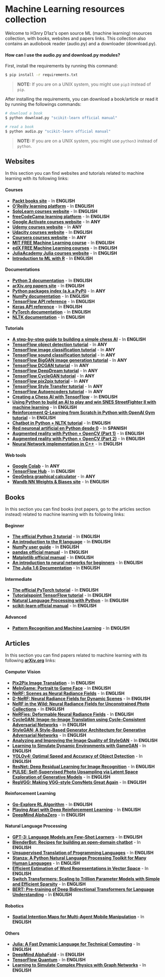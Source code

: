 # Machine Learning resources collection
Welcome to H3nry D1az's open source ML (machine learning) resources collection, with books, websites and papers links. This collection also contains an audiobook reader (audio.py) and a downloader (download.py).

#### How can I use the audio.py and download.py modules?
First, install the requirements by running this command:
```bash
$ pip install -r requirements.txt
```
> **NOTE:** If you are on a UNIX system, you might use `pip3` instead of `pip`.

After installing the requirements, you can download a book/article or read it by running the followings commands:
```bash
# download a book
$ python download.py "scikit-learn official manual"

# read a book
$ python audio.py "scikit-learn official manual"
```
> **NOTE:** If you are on a UNIX system, you might use `python3` instead of `python`.


## Websites
In this section you can find websites and tutorials related to machine learning with its following links:
#### Courses
- [**Packt books site**](https://www.packtpub.com/) - In **ENGLISH**
- [**O'Reilly learning platform**](https://www.oreilly.com/) - In **ENGLISH**
- [**SoloLearn courses website**](https://www.sololearn.com/) - In **ENGLISH**
- [**freeCodeCamp learning platform**](https://www.freecodecamp.org/) - In **ENGLISH**
- [**Google Activate courses website**](https://learndigital.withgoogle.com/activate) - In **ANY**
- [**Udemy courses website**](https://www.udemy.com/) - In **ANY**
- [**Udacity courses website**](https://www.udacity.com/) - In **ENGLISH**
- [**Coursera courses website**](https://www.coursera.org/) - In **ANY**
- [**MIT FREE Machine Learning course**](http://introtodeeplearning.com/) - In **ENGLISH**
- [**edX FREE Machine Learning courses**](https://www.edx.org/learn/machine-learning) - In **ENGLISH**
- [**JuliaAcademy Julia courses website**](https://juliaacademy.com/) - In **ENGLISH**
- [**Introduction to ML with R**](https://bradleyboehmke.github.io/HOML/intro.html) - In **ENGLISH**
#### Documentations
- [**Python 3 documentation**](https://docs.python.org/3/) - In **ENGLISH**
- [**arXiv.org papers site**](https://arxiv.org/) - In **ENGLISH**
- [**Python packages index (a.k.a PyPi)**](https://pypi.org/) - In **ANY**
- [**NumPy documentation**](https://numpy.org/doc/stable/) - In **ENGLISH**
- [**TensorFlow API reference**](https://www.tensorflow.org/api_docs/python/tf) - In **ENGLISH**
- [**Keras API reference**](https://keras.io/api/) - In **ENGLISH**
- [**PyTorch documentation**](https://pytorch.org/docs/stable/index.html) - In **ENGLISH**
- [**NLTK documentation**](https://www.nltk.org/) - In **ENGLISH**
#### Tutorials
- [**A step-by-step guide to building a simple chess AI**](https://www.freecodecamp.org/news/simple-chess-ai-step-by-step-1d55a9266977/) - In **ENGLISH**
- [**TensorFlow object detection tutorial**](https://www.tensorflow.org/hub/tutorials/object_detection) - In **ANY**
- [**TensorFlow image classification tutorial**](https://www.tensorflow.org/hub/tutorials/image_feature_vector) - In **ANY**
- [**TensorFlow sound classification tutorial**](https://www.tensorflow.org/hub/tutorials/yamnet) - In **ANY**
- [**TensorFlow BigGAN image generation tutorial**](https://www.tensorflow.org/hub/tutorials/biggan_generation_with_tf_hub) - In **ANY**
- [**TensorFlow DCGAN tutorial**](https://www.tensorflow.org/tutorials/generative/dcgan) - In **ANY**
- [**TensorFlow DeepDream tutorial**](https://www.tensorflow.org/tutorials/generative/deepdream) - In **ANY**
- [**TensorFlow CycleGAN tutorial**](https://www.tensorflow.org/tutorials/generative/cyclegan) - In **ANY**
- [**TensorFlow pix2pix tutorial**](https://www.tensorflow.org/tutorials/generative/pix2pix) - In **ANY**
- [**TensorFlow Style Transfer tutorial**](https://www.tensorflow.org/tutorials/generative/style_transfer) - In **ANY**
- [**TensorFlow Autoencoders tutorial**](https://www.tensorflow.org/tutorials/generative/autoencoder) - In **ANY**
- [**Creating a Chess AI with TensorFlow**](https://youtu.be/ffzvhe97J4Q) - In **ENGLISH**
- [**Using Python to build an AI to play and win SNES StreetFighter II with machine learning**](https://youtu.be/NIG4BZ8VpF4) - In **ENGLISH**
- [**Reinforcement Q-Learning from Scratch in Python with OpenAI Gym tutorial**](https://www.learndatasci.com/tutorials/reinforcement-q-learning-scratch-python-openai-gym/) - In **ENGLISH**
- [**Chatbot in Python + NLTK tutorial**](https://www.kdnuggets.com/2019/05/build-chatbot-python-nltk.html) - In **ENGLISH**
- [**Red neuronal artificial en Python desde 0**](https://www.aprendemachinelearning.com/crear-una-red-neuronal-en-python-desde-cero/) - In **SPANISH**
- [**Augmented reality with Python + OpenCV (Part 1)**](https://bitesofcode.wordpress.com/2017/09/12/augmented-reality-with-python-and-opencv-part-1/) - In **ENGLISH**
- [**Augmented reality with Python + OpenCV (Part 2)**](https://bitesofcode.wordpress.com/2018/09/16/augmented-reality-with-python-and-opencv-part-2/) - In **ENGLISH**
- [**Neural Network implementation in C++**](https://contentlab.io/c-neural-network-in-a-weekend/) - In **ENGLISH**
#### Web tools
- [**Google Colab**](https://colab.research.google.com) - In **ANY**
- [**TensorFlow Hub**](https://tfhub.dev/) - In **ENGLISH**
- [**GeoGebra graphical calculator**](https://www.geogebra.org/graphing) - In **ANY**
- [**Wandb NN Weights & Biases site**](https://wandb.ai/site) - In **ENGLISH**


## Books
In this section you can find books (not papers, go to the articles section instead) related to machine learning with its following links:
#### Beginner
- [**The official Python 3 tutorial**](https://bugs.python.org/file47781/Tutorial_EDIT.pdf) - In **ENGLISH**
- [**An introduction to the R language**](https://cran.r-project.org/doc/manuals/r-release/R-intro.pdf) - In **ENGLISH**
- [**NumPy user guide**](https://numpy.org/doc/1.20/numpy-user.pdf) - In **ENGLISH**
- [**pandas official manual**](https://pandas.pydata.org/pandas-docs/stable/pandas.pdf) - In **ENGLISH**
- [**Matplotlib official manual**](https://matplotlib.org/Matplotlib.pdf) - In **ENGLISH**
- [**An introduction to neural networks for beginners**](https://adventuresinmachinelearning.com/wp-content/uploads/2017/07/An-introduction-to-neural-networks-for-beginners.pdf) - In **ENGLISH**
- [**The Julia 1.6 Documentation**](https://raw.githubusercontent.com/JuliaLang/docs.julialang.org/assets/julia-1.6.1.pdf) - In **ENGLISH**
#### Intermediate
- [**The official PyTorch tutorial**](https://pytorch.org/assets/deep-learning/Deep-Learning-with-PyTorch.pdf) - In **ENGLISH**
- [**Tutorialspoint TensorFlow tutorial**](https://www.tutorialspoint.com/tensorflow/tensorflow_tutorial.pdf) - In **ENGLISH**
- [**Natural Language Processing with Python**](http://www.datascienceassn.org/sites/default/files/Natural%20Language%20Processing%20with%20Python.pdf) - In **ENGLISH**
- [**scikit-learn official manual**](https://scikit-learn.org/0.18/_downloads/scikit-learn-docs.pdf) - In **ENGLISH**
#### Advanced
- [**Pattern Recognition and Machine Learning**](https://www.microsoft.com/en-us/research/uploads/prod/2006/01/Bishop-Pattern-Recognition-and-Machine-Learning-2006.pdf) - In **ENGLISH**


## Articles
In this section you can find papers related to machine learning with its following [**arXiv.org**](https://arxiv.org/) links:
#### Computer Vision
- [**Pix2Pix Image Translation**](https://arxiv.org/abs/1611.07004) - In **ENGLISH**
- [**MeInGame: Portrait to Game Face**](https://arxiv.org/abs/2102.02371) - In **ENGLISH**
- [**NeRF: Scenes as Neural Radiance Fields**](https://arxiv.org/abs/2003.08934) - In **ENGLISH**
- [**D-NeRF: Neural Radiance Fields for Dynamic Scenes**](https://arxiv.org/abs/2011.13961) - In **ENGLISH**
- [**NeRF in the Wild: Neural Radiance Fields for Unconstrained Photo Collections**](https://arxiv.org/abs/2008.02268) - In **ENGLISH**
- [**NeRFies: Deformable Neural Radiance Fields**](https://arxiv.org/abs/2011.12948) - In **ENGLISH**
- [**CycleGAN: Image-to-Image Translation using Cycle-Consistent Adversarial Networks**](https://arxiv.org/abs/1703.10593) - In **ENGLISH**
- [**StyleGAN: A Style-Based Generator Architecture for Generative Adversarial Networks**](https://arxiv.org/abs/1812.04948) - In **ENGLISH**
- [**Analyzing and Improving the Image Quality of StyleGAN**](https://arxiv.org/abs/1912.04958) - In **ENGLISH**
- [**Learning to Simulate Dynamic Environments with GameGAN**](https://arxiv.org/abs/2005.12126) - In **ENGLISH**
- [**YOLOv4: Optimal Speed and Accuracy of Object Detection**](https://arxiv.org/abs/2004.10934) - In **ENGLISH**
- [**ResNet: Deep Residual Learning for Image Recognition**](https://arxiv.org/abs/1512.03385) - In **ENGLISH**
- [**PULSE: Self-Supervised Photo Upsampling via Latent Space Exploration of Generative Models**](https://arxiv.org/abs/2003.03808) - In **ENGLISH**
- [**RepVGG: Making VGG-style ConvNets Great Again**](https://arxiv.org/abs/2101.03697) - In **ENGLISH**
#### Reinforcement Learning
- [**Go-Explore RL Algorithm**](https://arxiv.org/abs/1901.10995) - In **ENGLISH**
- [**Playing Atari with Deep Reinforcement Learning**](https://arxiv.org/abs/1312.5602) - In **ENGLISH**
- [**DeepMind AlphaZero**](https://arxiv.org/abs/1712.01815) - In **ENGLISH**
#### Natural Language Processing
- [**GPT-3: Language Models are Few-Shot Learners**](https://arxiv.org/abs/2005.14165) - In **ENGLISH**
- [**BlenderBot: Recipes for building an open-domain chatbot**](https://arxiv.org/abs/2004.13637) - In **ENGLISH**
- [**Unsupervised Translation of Programming Languages**](https://arxiv.org/abs/2006.03511) - In **ENGLISH**
- [**Stanza: A Python Natural Language Processing Toolkit for Many Human Languages**](https://arxiv.org/abs/2003.07082) - In **ENGLISH**
- [**Efficient Estimation of Word Representations in Vector Space**](https://arxiv.org/abs/1301.3781) - In **ENGLISH**
- [**Switch Transformers: Scaling to Trillion Parameter Models with Simple and Efficient Sparsity**](https://arxiv.org/abs/2101.03961) - In **ENGLISH**
- [**BERT: Pre-training of Deep Bidirectional Transformers for Language Understanding**](https://arxiv.org/abs/1810.04805) - In **ENGLISH**
#### Robotics
- [**Spatial Intention Maps for Multi-Agent Mobile Manipulation**](https://arxiv.org/abs/2103.12710) - In **ENGLISH**
#### Others
- [**Julia: A Fast Dynamic Language for Technical Computing**](https://arxiv.org/abs/1209.5145) - In **ENGLISH**
- [**DeepMind AlphaFold**](https://arxiv.org/abs/1911.05531) - In **ENGLISH**
- [**TensorFlow Quantum**](https://arxiv.org/abs/2003.02989) - In **ENGLISH**
- [**Learning to Simulate Complex Physics with Graph Networks**](https://arxiv.org/abs/2002.09405) - In **ENGLISH**
